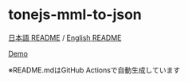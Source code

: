 # tonejs-mml-to-json

[日本語 README](README.ja.md) / [English README](README.md)

[Demo](https://cat2151.github.io/tonejs-mml-to-json/index.html)

※README.mdはGitHub Actionsで自動生成しています
